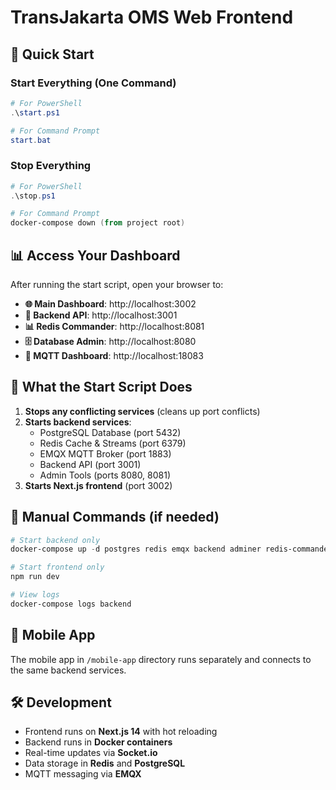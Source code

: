 # TransJakarta OMS Web Frontend

## 🚀 Quick Start

### Start Everything (One Command)
```powershell
# For PowerShell
.\start.ps1

# For Command Prompt
start.bat
```

### Stop Everything
```powershell
# For PowerShell
.\stop.ps1

# For Command Prompt
docker-compose down (from project root)
```

## 📊 Access Your Dashboard

After running the start script, open your browser to:

- **🌐 Main Dashboard**: http://localhost:3002
- **🔧 Backend API**: http://localhost:3001
- **📊 Redis Commander**: http://localhost:8081  
- **🗄️ Database Admin**: http://localhost:8080
- **📡 MQTT Dashboard**: http://localhost:18083

## 🎯 What the Start Script Does

1. **Stops any conflicting services** (cleans up port conflicts)
2. **Starts backend services**:
   - PostgreSQL Database (port 5432)
   - Redis Cache & Streams (port 6379)
   - EMQX MQTT Broker (port 1883)
   - Backend API (port 3001)
   - Admin Tools (ports 8080, 8081)
3. **Starts Next.js frontend** (port 3002)

## 🔧 Manual Commands (if needed)

```powershell
# Start backend only
docker-compose up -d postgres redis emqx backend adminer redis-commander

# Start frontend only
npm run dev

# View logs
docker-compose logs backend
```

## 📱 Mobile App

The mobile app in `/mobile-app` directory runs separately and connects to the same backend services.

## 🛠️ Development

- Frontend runs on **Next.js 14** with hot reloading
- Backend runs in **Docker containers**
- Real-time updates via **Socket.io**
- Data storage in **Redis** and **PostgreSQL**
- MQTT messaging via **EMQX**

